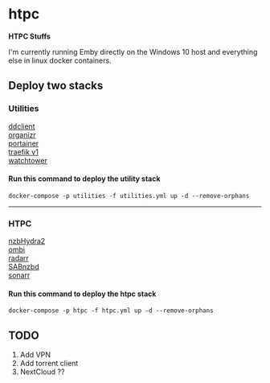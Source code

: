 # htpc
**HTPC Stuffs**

I'm currently running Emby directly on the Windows 10 host and everything else in linux docker containers.

## Deploy two stacks

### Utilities
[ddclient](https://hub.docker.com/r/linuxserver/ddclient "Docker Hub ddclient")</br>
[organizr](https://hub.docker.com/r/organizrtools/organizr-v2 "Docker Hub Organizr")</br>
[portainer](https://hub.docker.com/r/portainer/portainer "Docker Hub portainer")</br>
[traefik v1](https://hub.docker.com/_/traefik "Docker Hub Traefik")</br>
[watchtower](https://hub.docker.com/r/containrrr/watchtower "Docker Hub Watchtower")</br>
#### Run this command to deploy the utility stack</br>
`docker-compose -p utilities -f utilities.yml up -d --remove-orphans`</br>

---

### HTPC
[nzbHydra2](https://hub.docker.com/r/linuxserver/hydra2 "Docker Hub NZBHydra2")</br>
[ombi](https://hub.docker.com/r/linuxserver/ombi "Docker Hub Ombi")</br>
[radarr](https://hub.docker.com/r/linuxserver/radarr "Docker Hub Radarr")</br>
[SABnzbd](https://hub.docker.com/r/linuxserver/sabnzbd "Docker Hub SABnzbd")</br>
[sonarr](https://hub.docker.com/r/linuxserver/sonarr "Docker Hub Sonarr")</br>
#### Run this command to deploy the htpc stack
`docker-compose -p htpc -f htpc.yml up -d --remove-orphans`  

## TODO
1. Add VPN
2. Add torrent client
3. NextCloud ??
